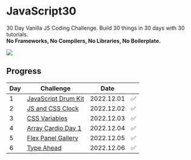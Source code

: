 # JavaScript30
30 Day Vanilla JS Coding Challenge. Build 30 things in 30 days with 30 tutorials.<br>
**No Frameworks, No Compilers, No Libraries, No Boilerplate.**

<a href="https://github.com/wesbos/JavaScript30">
  <img src="https://user-images.githubusercontent.com/31913666/205318671-9d644b4f-e82d-47ac-96aa-84df6394d50f.png">
</a>

<br>

## Progress
| Day | Challenge                                                                                                   | Date       |  | 
|-----|-------------------------------------------------------------------------------------------------------------|------------|------|
| 1   | [JavaScript Drum Kit](https://github.com/okyungjin/JavaScript30/tree/main/01%20-%20JavaScript%20Drum%20Kit) | 2022.12.01 | ✅    |
| 2   | [JS and CSS Clock](https://github.com/okyungjin/JavaScript30/tree/main/02%20-%20JS%20and%20CSS%20Clock)     | 2022.12.02 | ✅    |
| 3   | [CSS Variables](https://github.com/okyungjin/JavaScript30/tree/main/03%20-%20CSS%20Variables)               | 2022.12.03 | ✅    |
| 4   | [Array Cardio Day 1](https://github.com/okyungjin/JavaScript30/tree/main/04%20-%20Array%20Cardio%20Day%201) | 2022.12.04 | ✅    |
| 5   | [Flex Panel Gallery](https://github.com/okyungjin/JavaScript30/tree/main/05%20-%20Flex%20Panel%20Gallery)   | 2022.12.05 | ✅    |
| 6   | [Type Ahead](https://github.com/okyungjin/JavaScript30/tree/main/06%20-%20Type%20Ahead)           | 2022.12.06 | ✅    |
